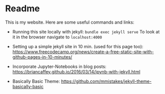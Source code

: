 # Readme
This is my website.
Here are some useful commands and links:

- Running this site locally with jekyll: `bundle exec jekyll serve`
  To look at it in the browser navigate to `localhost:4000`

- Setting up a simple jekyll site in 10 min. (used for this page too):
  https://www.freecodecamp.org/news/create-a-free-static-site-with-github-pages-in-10-minutes/

- Incorporate Jupyter-Notebooks in blog posts: https://briancaffey.github.io/2016/03/14/ipynb-with-jekyll.html

- Basically Basic Theme: https://github.com/mmistakes/jekyll-theme-basically-basic
